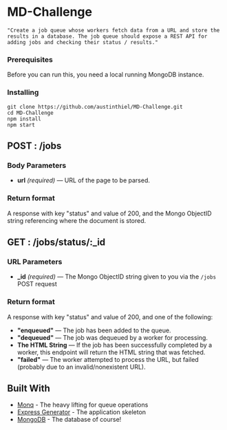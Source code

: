 # MD-Challenge

`"Create a job queue whose workers fetch data from a URL and store the results in a database. The job queue should expose a REST API for adding jobs and checking their status / results."`

### Prerequisites

Before you can run this, you need a local running MongoDB instance.

### Installing

```
git clone https://github.com/austinthiel/MD-Challenge.git
cd MD-Challenge
npm install
npm start
```

## POST : /jobs

### Body Parameters
- **url** _(required)_ — URL of the page to be parsed.

### Return format
A response with key "status" and value of 200, and the Mongo ObjectID string referencing where the document is stored.

## GET : /jobs/status/:_id

### URL Parameters
- **_id** _(required)_ — The Mongo ObjectID string given to you via the `/jobs` POST request

### Return format
A response with key "status" and value of 200, and one of the following:

- **"enqueued"** — The job has been added to the queue.
- **"dequeued"** — The job was dequeued by a worker for processing.
- **The HTML String** — If the job has been successfully completed by a worker, this endpoint will return the HTML string that was fetched.
- **"failed"** — The worker attempted to process the URL, but failed (probably due to an invalid/nonexistent URL).


## Built With

* [Monq](https://github.com/scttnlsn/monq) - The heavy lifting for queue operations
* [Express Generator](https://expressjs.com/en/starter/generator.html) - The application skeleton
* [MongoDB](https://www.mongodb.com/) - The database of course!
